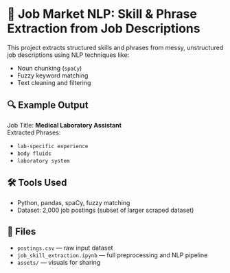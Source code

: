 # 🧠 Job Market NLP: Skill & Phrase Extraction from Job Descriptions

This project extracts structured skills and phrases from messy, unstructured job descriptions using NLP techniques like:
- Noun chunking (`spaCy`)
- Fuzzy keyword matching
- Text cleaning and filtering

## 🔍 Example Output
Job Title: **Medical Laboratory Assistant**  
Extracted Phrases:
- `lab-specific experience`
- `body fluids`
- `laboratory system`

## 🛠️ Tools Used
- Python, pandas, spaCy, fuzzy matching
- Dataset: 2,000 job postings (subset of larger scraped dataset)


## 📁 Files
- `postings.csv` — raw input dataset
- `job_skill_extraction.ipynb` — full preprocessing and NLP pipeline
- `assets/` — visuals for sharing

